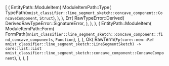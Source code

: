 [
    (
        EntityPath::ModuleItem(
            ModuleItemPath::Type(
                TypePath(`mnist_classifier::line_segment_sketch::concave_component::ConcaveComponent`, `Struct`),
            ),
        ),
        Err(
            RawTypeError::Derived(
                DerivedRawTypeError::SignatureError,
            ),
        ),
    ),
    (
        EntityPath::ModuleItem(
            ModuleItemPath::Form(
                FormPath(`mnist_classifier::line_segment_sketch::concave_component::find_concave_components`, `Function`),
            ),
        ),
        Ok(
            RawTerm(`Fp(core::mem::Ref mnist_classifier::line_segment_sketch::LineSegmentSketch) -> core::list::List mnist_classifier::line_segment_sketch::concave_component::ConcaveComponent`),
        ),
    ),
]